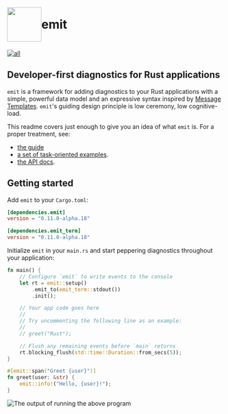 <h1 style="display: flex; align-items: center">
<img style="display: inline" height="80px" width="80px" src="https://raw.githubusercontent.com/emit-rs/emit/main/asset/logo.svg" aria-hidden="true"> emit
</h1>

[![all](https://github.com/emit-rs/emit/actions/workflows/all.yml/badge.svg)](https://github.com/emit-rs/emit/actions/workflows/all.yml)

## Developer-first diagnostics for Rust applications

`emit` is a framework for adding diagnostics to your Rust applications with a simple, powerful data model and an expressive syntax inspired by [Message Templates](https://messagetemplates.org). `emit`'s guiding design principle is low ceremony, low cognitive-load.

This readme covers just enough to give you an idea of what `emit` is. For a proper treatment, see:

- [the guide](https://emit-rs.io)
- [a set of task-oriented examples](https://github.com/emit-rs/emit/tree/main/examples).
- [the API docs](https://docs.rs/emit/0.11.0-alpha.18/emit/index.html).

## Getting started

Add `emit` to your `Cargo.toml`:

```toml
[dependencies.emit]
version = "0.11.0-alpha.18"

[dependencies.emit_term]
version = "0.11.0-alpha.18"
```

Initialize `emit` in your `main.rs` and start peppering diagnostics throughout your application:

```rust
fn main() {
    // Configure `emit` to write events to the console
    let rt = emit::setup()
        .emit_to(emit_term::stdout())
        .init();

    // Your app code goes here
    //
    // Try uncommenting the following line as an example:
    //
    // greet("Rust");

    // Flush any remaining events before `main` returns
    rt.blocking_flush(std::time::Duration::from_secs(5));
}

#[emit::span("Greet {user}")]
fn greet(user: &str) {
    emit::info!("Hello, {user}!");
}
```

![The output of running the above program](https://github.com/emit-rs/emit/blob/main/asset/emit_term.png?raw=true)

